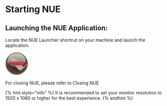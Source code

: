 # Starting NUE

## Launching the NUE Application:

Locate the NUE Launcher shortcut on your machine and launch the application.

![NUE Launcher Icon](./images/icons/NUE_Icon.PNG)

For closing NUE, please refer to Closing NUE

{% hint style="info" %}
It is recommended to set your monitor resolution to 1920 x 1080 or higher for the best experience.
{% endhint %}

